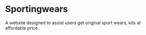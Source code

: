# Sportingwears
A website designed to assist users get original sport wears, kits at affordable price.
